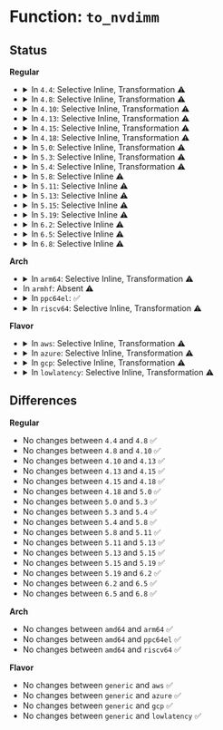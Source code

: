 # Function: <code>to_nvdimm</code>

## Status
<b>Regular</b>
<ul>
<li>
<details>
<summary>In <code>4.4</code>: Selective Inline, Transformation ⚠️</summary>

```c
struct nvdimm *to_nvdimm(struct device *dev);
```

**Collision:** Unique Global

**Inline:** Selective

**Transformation:** True

**Instances:**

```
In drivers/nvdimm/dimm_devs.c (ffffffff81598720)
Location: drivers/nvdimm/dimm_devs.c:203
Inline: True
Inline callers:
  - drivers/nvdimm/dimm_devs.c:validate_dimm
  - drivers/nvdimm/dimm_devs.c:nvdimm_release
  - drivers/nvdimm/dimm_devs.c:commands_show
  - drivers/nvdimm/dimm_devs.c:state_show
  - drivers/nvdimm/dimm_devs.c:nvdimm_init_nsarea
  - drivers/nvdimm/dimm_devs.c:nvdimm_init_config_data
  - drivers/nvdimm/dimm_devs.c:nvdimm_set_config_data
Direct callers:
  - drivers/nvdimm/bus.c:match_dimm
  - drivers/nvdimm/bus.c:nvdimm_ioctl
  - drivers/nvdimm/dimm_devs.c:validate_dimm
  - drivers/nvdimm/dimm_devs.c:nvdimm_release
  - drivers/nvdimm/dimm_devs.c:commands_show
  - drivers/nvdimm/dimm_devs.c:state_show
  - drivers/nvdimm/dimm_devs.c:nvdimm_init_nsarea
  - drivers/nvdimm/dimm_devs.c:nvdimm_init_config_data
  - drivers/nvdimm/dimm_devs.c:nvdimm_set_config_data
```
**Symbols:**

```
ffffffff81598720-ffffffff8159873c: to_nvdimm.part.3 (STB_LOCAL)
ffffffff81598740-ffffffff81598769: to_nvdimm (STB_GLOBAL)
```
</details>
</li>
<li>
<details>
<summary>In <code>4.8</code>: Selective Inline, Transformation ⚠️</summary>

```c
struct nvdimm *to_nvdimm(struct device *dev);
```

**Collision:** Unique Global

**Inline:** Selective

**Transformation:** True

**Instances:**

```
In drivers/nvdimm/dimm_devs.c (ffffffff815ee31c)
Location: drivers/nvdimm/dimm_devs.c:203
Inline: True
Inline callers:
  - drivers/nvdimm/dimm_devs.c:state_show
  - drivers/nvdimm/dimm_devs.c:nvdimm_release
  - drivers/nvdimm/dimm_devs.c:nvdimm_set_config_data
  - drivers/nvdimm/dimm_devs.c:nvdimm_init_config_data
  - drivers/nvdimm/dimm_devs.c:nvdimm_init_nsarea
  - drivers/nvdimm/dimm_devs.c:validate_dimm
Direct callers:
  - drivers/nvdimm/bus.c:nvdimm_ioctl
  - drivers/nvdimm/bus.c:match_dimm
  - drivers/nvdimm/dimm_devs.c:state_show
  - drivers/nvdimm/dimm_devs.c:nvdimm_release
  - drivers/nvdimm/dimm_devs.c:nvdimm_set_config_data
  - drivers/nvdimm/dimm_devs.c:nvdimm_init_config_data
  - drivers/nvdimm/dimm_devs.c:nvdimm_init_nsarea
  - drivers/nvdimm/dimm_devs.c:validate_dimm
```
**Symbols:**

```
ffffffff815ee1d0-ffffffff815ee1ec: to_nvdimm.part.3 (STB_LOCAL)
ffffffff815ee1f0-ffffffff815ee21b: to_nvdimm (STB_GLOBAL)
```
</details>
</li>
<li>
<details>
<summary>In <code>4.10</code>: Selective Inline, Transformation ⚠️</summary>

```c
struct nvdimm *to_nvdimm(struct device *dev);
```

**Collision:** Unique Global

**Inline:** Selective

**Transformation:** True

**Instances:**

```
In drivers/nvdimm/dimm_devs.c (ffffffff8161b35c)
Location: drivers/nvdimm/dimm_devs.c:212
Inline: True
Inline callers:
  - drivers/nvdimm/dimm_devs.c:state_show
  - drivers/nvdimm/dimm_devs.c:nvdimm_release
  - drivers/nvdimm/dimm_devs.c:nvdimm_set_aliasing
  - drivers/nvdimm/dimm_devs.c:nvdimm_set_config_data
  - drivers/nvdimm/dimm_devs.c:nvdimm_init_config_data
  - drivers/nvdimm/dimm_devs.c:nvdimm_init_nsarea
  - drivers/nvdimm/dimm_devs.c:nvdimm_check_config_data
Direct callers:
  - drivers/nvdimm/bus.c:nvdimm_ioctl
  - drivers/nvdimm/bus.c:match_dimm
  - drivers/nvdimm/dimm_devs.c:state_show
  - drivers/nvdimm/dimm_devs.c:nvdimm_release
  - drivers/nvdimm/dimm_devs.c:nvdimm_set_aliasing
  - drivers/nvdimm/dimm_devs.c:nvdimm_set_config_data
  - drivers/nvdimm/dimm_devs.c:nvdimm_init_config_data
  - drivers/nvdimm/dimm_devs.c:nvdimm_init_nsarea
  - drivers/nvdimm/dimm_devs.c:nvdimm_check_config_data
```
**Symbols:**

```
ffffffff8161b2b0-ffffffff8161b2cc: to_nvdimm.part.3 (STB_LOCAL)
ffffffff8161b2d0-ffffffff8161b2fb: to_nvdimm (STB_GLOBAL)
```
</details>
</li>
<li>
<details>
<summary>In <code>4.13</code>: Selective Inline, Transformation ⚠️</summary>

```c
struct nvdimm *to_nvdimm(struct device *dev);
```

**Collision:** Unique Global

**Inline:** Selective

**Transformation:** True

**Instances:**

```
In drivers/nvdimm/dimm_devs.c (ffffffff8162f3fc)
Location: drivers/nvdimm/dimm_devs.c:221
Inline: True
Inline callers:
  - drivers/nvdimm/dimm_devs.c:state_show
  - drivers/nvdimm/dimm_devs.c:nvdimm_release
  - drivers/nvdimm/dimm_devs.c:nvdimm_set_locked
  - drivers/nvdimm/dimm_devs.c:nvdimm_set_aliasing
  - drivers/nvdimm/dimm_devs.c:nvdimm_set_config_data
  - drivers/nvdimm/dimm_devs.c:nvdimm_init_config_data
  - drivers/nvdimm/dimm_devs.c:nvdimm_init_nsarea
  - drivers/nvdimm/dimm_devs.c:nvdimm_check_config_data
Direct callers:
  - drivers/nvdimm/bus.c:nvdimm_ioctl
  - drivers/nvdimm/bus.c:match_dimm
  - drivers/nvdimm/dimm_devs.c:state_show
  - drivers/nvdimm/dimm_devs.c:nvdimm_release
  - drivers/nvdimm/dimm_devs.c:nvdimm_set_locked
  - drivers/nvdimm/dimm_devs.c:nvdimm_set_aliasing
  - drivers/nvdimm/dimm_devs.c:nvdimm_set_config_data
  - drivers/nvdimm/dimm_devs.c:nvdimm_init_config_data
  - drivers/nvdimm/dimm_devs.c:nvdimm_init_nsarea
  - drivers/nvdimm/dimm_devs.c:nvdimm_check_config_data
```
**Symbols:**

```
ffffffff8162f360-ffffffff8162f36d: to_nvdimm.part.3 (STB_LOCAL)
ffffffff8162f370-ffffffff8162f39c: to_nvdimm (STB_GLOBAL)
```
</details>
</li>
<li>
<details>
<summary>In <code>4.15</code>: Selective Inline, Transformation ⚠️</summary>

```c
struct nvdimm *to_nvdimm(struct device *dev);
```

**Collision:** Unique Global

**Inline:** Selective

**Transformation:** True

**Instances:**

```
In drivers/nvdimm/dimm_devs.c (ffffffff81697bdc)
Location: drivers/nvdimm/dimm_devs.c:228
Inline: True
Inline callers:
  - drivers/nvdimm/dimm_devs.c:state_show
  - drivers/nvdimm/dimm_devs.c:flags_show
  - drivers/nvdimm/dimm_devs.c:nvdimm_release
  - drivers/nvdimm/dimm_devs.c:nvdimm_clear_locked
  - drivers/nvdimm/dimm_devs.c:nvdimm_set_locked
  - drivers/nvdimm/dimm_devs.c:nvdimm_set_aliasing
  - drivers/nvdimm/dimm_devs.c:nvdimm_set_config_data
  - drivers/nvdimm/dimm_devs.c:nvdimm_init_config_data
  - drivers/nvdimm/dimm_devs.c:nvdimm_init_nsarea
  - drivers/nvdimm/dimm_devs.c:nvdimm_check_config_data
Direct callers:
  - drivers/nvdimm/bus.c:nvdimm_ioctl
  - drivers/nvdimm/bus.c:match_dimm
  - drivers/nvdimm/dimm_devs.c:state_show
  - drivers/nvdimm/dimm_devs.c:flags_show
  - drivers/nvdimm/dimm_devs.c:nvdimm_release
  - drivers/nvdimm/dimm_devs.c:nvdimm_clear_locked
  - drivers/nvdimm/dimm_devs.c:nvdimm_set_locked
  - drivers/nvdimm/dimm_devs.c:nvdimm_set_aliasing
  - drivers/nvdimm/dimm_devs.c:nvdimm_set_config_data
  - drivers/nvdimm/dimm_devs.c:nvdimm_init_config_data
  - drivers/nvdimm/dimm_devs.c:nvdimm_init_nsarea
  - drivers/nvdimm/dimm_devs.c:nvdimm_check_config_data
```
**Symbols:**

```
ffffffff81697ad0-ffffffff81697add: to_nvdimm.part.3 (STB_LOCAL)
ffffffff81697ae0-ffffffff81697b0c: to_nvdimm (STB_GLOBAL)
```
</details>
</li>
<li>
<details>
<summary>In <code>4.18</code>: Selective Inline, Transformation ⚠️</summary>

```c
struct nvdimm *to_nvdimm(struct device *dev);
```

**Collision:** Unique Global

**Inline:** Selective

**Transformation:** True

**Instances:**

```
In drivers/nvdimm/dimm_devs.c (ffffffff816d3d35)
Location: drivers/nvdimm/dimm_devs.c:230
Inline: True
Inline callers:
  - drivers/nvdimm/dimm_devs.c:state_show
  - drivers/nvdimm/dimm_devs.c:flags_show
  - drivers/nvdimm/dimm_devs.c:nvdimm_release
  - drivers/nvdimm/dimm_devs.c:nvdimm_clear_locked
  - drivers/nvdimm/dimm_devs.c:nvdimm_set_locked
  - drivers/nvdimm/dimm_devs.c:nvdimm_set_aliasing
  - drivers/nvdimm/dimm_devs.c:nvdimm_set_config_data
  - drivers/nvdimm/dimm_devs.c:nvdimm_init_config_data
  - drivers/nvdimm/dimm_devs.c:nvdimm_init_nsarea
  - drivers/nvdimm/dimm_devs.c:nvdimm_check_config_data
Direct callers:
  - drivers/nvdimm/bus.c:nvdimm_ioctl
  - drivers/nvdimm/bus.c:match_dimm
  - drivers/nvdimm/dimm_devs.c:state_show
  - drivers/nvdimm/dimm_devs.c:flags_show
  - drivers/nvdimm/dimm_devs.c:nvdimm_release
  - drivers/nvdimm/dimm_devs.c:nvdimm_clear_locked
  - drivers/nvdimm/dimm_devs.c:nvdimm_set_locked
  - drivers/nvdimm/dimm_devs.c:nvdimm_set_aliasing
  - drivers/nvdimm/dimm_devs.c:nvdimm_set_config_data
  - drivers/nvdimm/dimm_devs.c:nvdimm_init_config_data
  - drivers/nvdimm/dimm_devs.c:nvdimm_init_nsarea
  - drivers/nvdimm/dimm_devs.c:nvdimm_check_config_data
```
**Symbols:**

```
ffffffff816d3c30-ffffffff816d3c3d: to_nvdimm.part.5 (STB_LOCAL)
ffffffff816d3c40-ffffffff816d3c6b: to_nvdimm (STB_GLOBAL)
```
</details>
</li>
<li>
<details>
<summary>In <code>5.0</code>: Selective Inline, Transformation ⚠️</summary>

```c
struct nvdimm *to_nvdimm(struct device *dev);
```

**Collision:** Unique Global

**Inline:** Selective

**Transformation:** True

**Instances:**

```
In drivers/nvdimm/dimm_devs.c (ffffffff816f54e5)
Location: drivers/nvdimm/dimm_devs.c:218
Inline: True
Inline callers:
  - drivers/nvdimm/dimm_devs.c:nvdimm_security_setup_events
  - drivers/nvdimm/dimm_devs.c:security_store
  - drivers/nvdimm/dimm_devs.c:state_show
  - drivers/nvdimm/dimm_devs.c:flags_show
  - drivers/nvdimm/dimm_devs.c:nvdimm_release
  - drivers/nvdimm/dimm_devs.c:nvdimm_clear_locked
  - drivers/nvdimm/dimm_devs.c:nvdimm_set_locked
  - drivers/nvdimm/dimm_devs.c:nvdimm_set_aliasing
  - drivers/nvdimm/dimm_devs.c:nvdimm_set_config_data
  - drivers/nvdimm/dimm_devs.c:nvdimm_get_config_data
  - drivers/nvdimm/dimm_devs.c:nvdimm_init_nsarea
  - drivers/nvdimm/dimm_devs.c:nvdimm_check_config_data
Direct callers:
  - drivers/nvdimm/bus.c:nvdimm_ioctl
  - drivers/nvdimm/bus.c:match_dimm
  - drivers/nvdimm/dimm_devs.c:nvdimm_security_setup_events
  - drivers/nvdimm/dimm_devs.c:security_store
  - drivers/nvdimm/dimm_devs.c:state_show
  - drivers/nvdimm/dimm_devs.c:flags_show
  - drivers/nvdimm/dimm_devs.c:nvdimm_release
  - drivers/nvdimm/dimm_devs.c:nvdimm_clear_locked
  - drivers/nvdimm/dimm_devs.c:nvdimm_set_locked
  - drivers/nvdimm/dimm_devs.c:nvdimm_set_aliasing
  - drivers/nvdimm/dimm_devs.c:nvdimm_set_config_data
  - drivers/nvdimm/dimm_devs.c:nvdimm_get_config_data
  - drivers/nvdimm/dimm_devs.c:nvdimm_init_nsarea
  - drivers/nvdimm/dimm_devs.c:nvdimm_check_config_data
  - drivers/nvdimm/security.c:nvdimm_security_unlock
```
**Symbols:**

```
ffffffff816f5370-ffffffff816f537d: to_nvdimm.part.6 (STB_LOCAL)
ffffffff816f5380-ffffffff816f53ab: to_nvdimm (STB_GLOBAL)
```
</details>
</li>
<li>
<details>
<summary>In <code>5.3</code>: Selective Inline, Transformation ⚠️</summary>

```c
struct nvdimm *to_nvdimm(struct device *dev);
```

**Collision:** Unique Global

**Inline:** Selective

**Transformation:** True

**Instances:**

```
In drivers/nvdimm/dimm_devs.c (ffffffff8172ed65)
Location: drivers/nvdimm/dimm_devs.c:215
Inline: True
Inline callers:
  - drivers/nvdimm/dimm_devs.c:nvdimm_security_setup_events
  - drivers/nvdimm/dimm_devs.c:__security_store
  - drivers/nvdimm/dimm_devs.c:state_show
  - drivers/nvdimm/dimm_devs.c:flags_show
  - drivers/nvdimm/dimm_devs.c:nvdimm_release
  - drivers/nvdimm/dimm_devs.c:nvdimm_clear_locked
  - drivers/nvdimm/dimm_devs.c:nvdimm_set_locked
  - drivers/nvdimm/dimm_devs.c:nvdimm_set_aliasing
  - drivers/nvdimm/dimm_devs.c:nvdimm_set_config_data
  - drivers/nvdimm/dimm_devs.c:nvdimm_get_config_data
  - drivers/nvdimm/dimm_devs.c:nvdimm_init_nsarea
  - drivers/nvdimm/dimm_devs.c:nvdimm_check_config_data
Direct callers:
  - drivers/nvdimm/bus.c:match_dimm
  - drivers/nvdimm/dimm_devs.c:nvdimm_security_setup_events
  - drivers/nvdimm/dimm_devs.c:__security_store
  - drivers/nvdimm/dimm_devs.c:state_show
  - drivers/nvdimm/dimm_devs.c:flags_show
  - drivers/nvdimm/dimm_devs.c:nvdimm_release
  - drivers/nvdimm/dimm_devs.c:nvdimm_clear_locked
  - drivers/nvdimm/dimm_devs.c:nvdimm_set_locked
  - drivers/nvdimm/dimm_devs.c:nvdimm_set_aliasing
  - drivers/nvdimm/dimm_devs.c:nvdimm_set_config_data
  - drivers/nvdimm/dimm_devs.c:nvdimm_get_config_data
  - drivers/nvdimm/dimm_devs.c:nvdimm_init_nsarea
  - drivers/nvdimm/dimm_devs.c:nvdimm_check_config_data
  - drivers/nvdimm/label.c:nd_label_reserve_dpa
  - drivers/nvdimm/security.c:nvdimm_security_unlock
```
**Symbols:**

```
ffffffff81730099-ffffffff817300b2: to_nvdimm.part.0 (STB_LOCAL)
ffffffff817300b2-ffffffff817300c4: to_nvdimm.cold (STB_LOCAL)
ffffffff8172ec10-ffffffff8172ec31: to_nvdimm (STB_GLOBAL)
```
</details>
</li>
<li>
<details>
<summary>In <code>5.4</code>: Selective Inline, Transformation ⚠️</summary>

```c
struct nvdimm *to_nvdimm(struct device *dev);
```

**Collision:** Unique Global

**Inline:** Selective

**Transformation:** True

**Instances:**

```
In drivers/nvdimm/dimm_devs.c (ffffffff817530a5)
Location: drivers/nvdimm/dimm_devs.c:215
Inline: True
Inline callers:
  - drivers/nvdimm/dimm_devs.c:nvdimm_security_setup_events
  - drivers/nvdimm/dimm_devs.c:frozen_show
  - drivers/nvdimm/dimm_devs.c:state_show
  - drivers/nvdimm/dimm_devs.c:flags_show
  - drivers/nvdimm/dimm_devs.c:nvdimm_release
  - drivers/nvdimm/dimm_devs.c:nvdimm_clear_locked
  - drivers/nvdimm/dimm_devs.c:nvdimm_set_locked
  - drivers/nvdimm/dimm_devs.c:nvdimm_set_aliasing
  - drivers/nvdimm/dimm_devs.c:nvdimm_set_config_data
  - drivers/nvdimm/dimm_devs.c:nvdimm_get_config_data
  - drivers/nvdimm/dimm_devs.c:nvdimm_init_nsarea
  - drivers/nvdimm/dimm_devs.c:nvdimm_check_config_data
Direct callers:
  - drivers/nvdimm/bus.c:match_dimm
  - drivers/nvdimm/dimm_devs.c:nvdimm_security_setup_events
  - drivers/nvdimm/dimm_devs.c:frozen_show
  - drivers/nvdimm/dimm_devs.c:state_show
  - drivers/nvdimm/dimm_devs.c:flags_show
  - drivers/nvdimm/dimm_devs.c:nvdimm_release
  - drivers/nvdimm/dimm_devs.c:nvdimm_clear_locked
  - drivers/nvdimm/dimm_devs.c:nvdimm_set_locked
  - drivers/nvdimm/dimm_devs.c:nvdimm_set_aliasing
  - drivers/nvdimm/dimm_devs.c:nvdimm_set_config_data
  - drivers/nvdimm/dimm_devs.c:nvdimm_get_config_data
  - drivers/nvdimm/dimm_devs.c:nvdimm_init_nsarea
  - drivers/nvdimm/dimm_devs.c:nvdimm_check_config_data
  - drivers/nvdimm/label.c:nd_label_reserve_dpa
  - drivers/nvdimm/security.c:nvdimm_security_store
  - drivers/nvdimm/security.c:nvdimm_security_unlock
```
**Symbols:**

```
ffffffff81752ed0-ffffffff81752edd: to_nvdimm.part.0 (STB_LOCAL)
ffffffff81752ee0-ffffffff81752f0b: to_nvdimm (STB_GLOBAL)
```
</details>
</li>
<li>
<details>
<summary>In <code>5.8</code>: Selective Inline ⚠️</summary>

```c
struct nvdimm *to_nvdimm(struct device *dev);
```

**Collision:** Unique Global

**Inline:** Selective

**Transformation:** False

**Instances:**

```
In drivers/nvdimm/dimm_devs.c (ffffffff81811be5)
Location: drivers/nvdimm/dimm_devs.c:205
Inline: True
Inline callers:
  - drivers/nvdimm/dimm_devs.c:nvdimm_security_setup_events
  - drivers/nvdimm/dimm_devs.c:nvdimm_security_setup_events
  - drivers/nvdimm/dimm_devs.c:frozen_show
  - drivers/nvdimm/dimm_devs.c:frozen_show
  - drivers/nvdimm/dimm_devs.c:security_show
  - drivers/nvdimm/dimm_devs.c:security_show
  - drivers/nvdimm/dimm_devs.c:state_show
  - drivers/nvdimm/dimm_devs.c:state_show
  - drivers/nvdimm/dimm_devs.c:flags_show
  - drivers/nvdimm/dimm_devs.c:flags_show
  - drivers/nvdimm/dimm_devs.c:nvdimm_release
  - drivers/nvdimm/dimm_devs.c:nvdimm_release
  - drivers/nvdimm/dimm_devs.c:nvdimm_clear_locked
  - drivers/nvdimm/dimm_devs.c:nvdimm_clear_locked
  - drivers/nvdimm/dimm_devs.c:nvdimm_set_locked
  - drivers/nvdimm/dimm_devs.c:nvdimm_set_locked
  - drivers/nvdimm/dimm_devs.c:nvdimm_set_labeling
  - drivers/nvdimm/dimm_devs.c:nvdimm_set_labeling
  - drivers/nvdimm/dimm_devs.c:nvdimm_set_config_data
  - drivers/nvdimm/dimm_devs.c:nvdimm_set_config_data
  - drivers/nvdimm/dimm_devs.c:nvdimm_get_config_data
  - drivers/nvdimm/dimm_devs.c:nvdimm_get_config_data
  - drivers/nvdimm/dimm_devs.c:nvdimm_init_nsarea
  - drivers/nvdimm/dimm_devs.c:nvdimm_init_nsarea
  - drivers/nvdimm/dimm_devs.c:validate_dimm
  - drivers/nvdimm/dimm_devs.c:validate_dimm
Direct callers:
  - drivers/nvdimm/bus.c:nd_ioctl
  - drivers/nvdimm/bus.c:match_dimm
  - drivers/nvdimm/label.c:nd_label_reserve_dpa
  - drivers/nvdimm/security.c:nvdimm_security_store
  - drivers/nvdimm/security.c:nvdimm_security_unlock
```
**Symbols:**

```
ffffffff81811880-ffffffff8181189d: to_nvdimm (STB_GLOBAL)
```
</details>
</li>
<li>
<details>
<summary>In <code>5.11</code>: Selective Inline ⚠️</summary>

```c
struct nvdimm *to_nvdimm(struct device *dev);
```

**Collision:** Unique Global

**Inline:** Selective

**Transformation:** False

**Instances:**

```
In drivers/nvdimm/dimm_devs.c (ffffffff81820dd5)
Location: drivers/nvdimm/dimm_devs.c:205
Inline: True
Inline callers:
  - drivers/nvdimm/dimm_devs.c:nvdimm_security_setup_events
  - drivers/nvdimm/dimm_devs.c:nvdimm_security_setup_events
  - drivers/nvdimm/dimm_devs.c:nvdimm_firmware_visible
  - drivers/nvdimm/dimm_devs.c:nvdimm_firmware_visible
  - drivers/nvdimm/dimm_devs.c:activate_store
  - drivers/nvdimm/dimm_devs.c:activate_store
  - drivers/nvdimm/dimm_devs.c:activate_show
  - drivers/nvdimm/dimm_devs.c:activate_show
  - drivers/nvdimm/dimm_devs.c:result_show
  - drivers/nvdimm/dimm_devs.c:result_show
  - drivers/nvdimm/dimm_devs.c:frozen_show
  - drivers/nvdimm/dimm_devs.c:frozen_show
  - drivers/nvdimm/dimm_devs.c:security_show
  - drivers/nvdimm/dimm_devs.c:security_show
  - drivers/nvdimm/dimm_devs.c:state_show
  - drivers/nvdimm/dimm_devs.c:state_show
  - drivers/nvdimm/dimm_devs.c:flags_show
  - drivers/nvdimm/dimm_devs.c:flags_show
  - drivers/nvdimm/dimm_devs.c:nvdimm_release
  - drivers/nvdimm/dimm_devs.c:nvdimm_release
  - drivers/nvdimm/dimm_devs.c:nvdimm_clear_locked
  - drivers/nvdimm/dimm_devs.c:nvdimm_clear_locked
  - drivers/nvdimm/dimm_devs.c:nvdimm_set_locked
  - drivers/nvdimm/dimm_devs.c:nvdimm_set_locked
  - drivers/nvdimm/dimm_devs.c:nvdimm_set_labeling
  - drivers/nvdimm/dimm_devs.c:nvdimm_set_labeling
  - drivers/nvdimm/dimm_devs.c:nvdimm_set_config_data
  - drivers/nvdimm/dimm_devs.c:nvdimm_set_config_data
  - drivers/nvdimm/dimm_devs.c:nvdimm_get_config_data
  - drivers/nvdimm/dimm_devs.c:nvdimm_get_config_data
  - drivers/nvdimm/dimm_devs.c:nvdimm_init_nsarea
  - drivers/nvdimm/dimm_devs.c:nvdimm_init_nsarea
  - drivers/nvdimm/dimm_devs.c:validate_dimm
  - drivers/nvdimm/dimm_devs.c:validate_dimm
Direct callers:
  - drivers/nvdimm/bus.c:nd_ioctl
  - drivers/nvdimm/bus.c:match_dimm
  - drivers/nvdimm/label.c:nd_label_reserve_dpa
  - drivers/nvdimm/security.c:nvdimm_security_store
  - drivers/nvdimm/security.c:nvdimm_security_unlock
```
**Symbols:**

```
ffffffff81820740-ffffffff8182075d: to_nvdimm (STB_GLOBAL)
```
</details>
</li>
<li>
<details>
<summary>In <code>5.13</code>: Selective Inline ⚠️</summary>

```c
struct nvdimm *to_nvdimm(struct device *dev);
```

**Collision:** Unique Global

**Inline:** Selective

**Transformation:** False

**Instances:**

```
In drivers/nvdimm/dimm_devs.c (ffffffff818040d5)
Location: drivers/nvdimm/dimm_devs.c:205
Inline: True
Inline callers:
  - drivers/nvdimm/dimm_devs.c:nvdimm_security_setup_events
  - drivers/nvdimm/dimm_devs.c:nvdimm_security_setup_events
  - drivers/nvdimm/dimm_devs.c:nvdimm_firmware_visible
  - drivers/nvdimm/dimm_devs.c:nvdimm_firmware_visible
  - drivers/nvdimm/dimm_devs.c:activate_store
  - drivers/nvdimm/dimm_devs.c:activate_store
  - drivers/nvdimm/dimm_devs.c:activate_show
  - drivers/nvdimm/dimm_devs.c:activate_show
  - drivers/nvdimm/dimm_devs.c:result_show
  - drivers/nvdimm/dimm_devs.c:result_show
  - drivers/nvdimm/dimm_devs.c:frozen_show
  - drivers/nvdimm/dimm_devs.c:frozen_show
  - drivers/nvdimm/dimm_devs.c:security_show
  - drivers/nvdimm/dimm_devs.c:security_show
  - drivers/nvdimm/dimm_devs.c:state_show
  - drivers/nvdimm/dimm_devs.c:state_show
  - drivers/nvdimm/dimm_devs.c:flags_show
  - drivers/nvdimm/dimm_devs.c:flags_show
  - drivers/nvdimm/dimm_devs.c:commands_show
  - drivers/nvdimm/dimm_devs.c:commands_show
  - drivers/nvdimm/dimm_devs.c:nvdimm_release
  - drivers/nvdimm/dimm_devs.c:nvdimm_release
  - drivers/nvdimm/dimm_devs.c:nvdimm_clear_locked
  - drivers/nvdimm/dimm_devs.c:nvdimm_clear_locked
  - drivers/nvdimm/dimm_devs.c:nvdimm_set_locked
  - drivers/nvdimm/dimm_devs.c:nvdimm_set_locked
  - drivers/nvdimm/dimm_devs.c:nvdimm_set_labeling
  - drivers/nvdimm/dimm_devs.c:nvdimm_set_labeling
  - drivers/nvdimm/dimm_devs.c:nvdimm_set_config_data
  - drivers/nvdimm/dimm_devs.c:nvdimm_set_config_data
  - drivers/nvdimm/dimm_devs.c:nvdimm_get_config_data
  - drivers/nvdimm/dimm_devs.c:nvdimm_get_config_data
  - drivers/nvdimm/dimm_devs.c:nvdimm_init_nsarea
  - drivers/nvdimm/dimm_devs.c:nvdimm_init_nsarea
  - drivers/nvdimm/dimm_devs.c:validate_dimm
  - drivers/nvdimm/dimm_devs.c:validate_dimm
Direct callers:
  - drivers/nvdimm/bus.c:nd_ioctl
  - drivers/nvdimm/bus.c:match_dimm
  - drivers/nvdimm/label.c:nd_label_reserve_dpa
  - drivers/nvdimm/security.c:nvdimm_security_store
  - drivers/nvdimm/security.c:nvdimm_security_unlock
```
**Symbols:**

```
ffffffff81803a20-ffffffff81803a3d: to_nvdimm (STB_GLOBAL)
```
</details>
</li>
<li>
<details>
<summary>In <code>5.15</code>: Selective Inline ⚠️</summary>

```c
struct nvdimm *to_nvdimm(struct device *dev);
```

**Collision:** Unique Global

**Inline:** Selective

**Transformation:** False

**Instances:**

```
In drivers/nvdimm/dimm_devs.c (ffffffff8188e7a5)
Location: drivers/nvdimm/dimm_devs.c:205
Inline: True
Inline callers:
  - drivers/nvdimm/dimm_devs.c:nvdimm_security_setup_events
  - drivers/nvdimm/dimm_devs.c:nvdimm_firmware_visible
  - drivers/nvdimm/dimm_devs.c:activate_store
  - drivers/nvdimm/dimm_devs.c:activate_show
  - drivers/nvdimm/dimm_devs.c:result_show
  - drivers/nvdimm/dimm_devs.c:frozen_show
  - drivers/nvdimm/dimm_devs.c:security_show
  - drivers/nvdimm/dimm_devs.c:state_show
  - drivers/nvdimm/dimm_devs.c:flags_show
  - drivers/nvdimm/dimm_devs.c:commands_show
  - drivers/nvdimm/dimm_devs.c:nvdimm_release
  - drivers/nvdimm/dimm_devs.c:nvdimm_clear_locked
  - drivers/nvdimm/dimm_devs.c:nvdimm_set_locked
  - drivers/nvdimm/dimm_devs.c:nvdimm_set_labeling
  - drivers/nvdimm/dimm_devs.c:nvdimm_set_config_data
  - drivers/nvdimm/dimm_devs.c:nvdimm_get_config_data
  - drivers/nvdimm/dimm_devs.c:nvdimm_init_nsarea
  - drivers/nvdimm/dimm_devs.c:validate_dimm
Direct callers:
  - drivers/nvdimm/bus.c:nd_ioctl
  - drivers/nvdimm/bus.c:match_dimm
  - drivers/nvdimm/label.c:nd_label_reserve_dpa
  - drivers/nvdimm/security.c:nvdimm_security_store
  - drivers/nvdimm/security.c:nvdimm_security_unlock
```
**Symbols:**

```
ffffffff8188dc80-ffffffff8188dc9d: to_nvdimm (STB_GLOBAL)
```
</details>
</li>
<li>
<details>
<summary>In <code>5.19</code>: Selective Inline ⚠️</summary>

```c
struct nvdimm *to_nvdimm(struct device *dev);
```

**Collision:** Unique Global

**Inline:** Selective

**Transformation:** False

**Instances:**

```
In drivers/nvdimm/dimm_devs.c (ffffffff819d7e15)
Location: drivers/nvdimm/dimm_devs.c:201
Inline: True
Inline callers:
  - drivers/nvdimm/dimm_devs.c:nvdimm_security_setup_events
  - drivers/nvdimm/dimm_devs.c:nvdimm_firmware_visible
  - drivers/nvdimm/dimm_devs.c:activate_store
  - drivers/nvdimm/dimm_devs.c:activate_show
  - drivers/nvdimm/dimm_devs.c:result_show
  - drivers/nvdimm/dimm_devs.c:frozen_show
  - drivers/nvdimm/dimm_devs.c:security_show
  - drivers/nvdimm/dimm_devs.c:state_show
  - drivers/nvdimm/dimm_devs.c:flags_show
  - drivers/nvdimm/dimm_devs.c:commands_show
  - drivers/nvdimm/dimm_devs.c:nvdimm_release
  - drivers/nvdimm/dimm_devs.c:nvdimm_clear_locked
  - drivers/nvdimm/dimm_devs.c:nvdimm_set_locked
  - drivers/nvdimm/dimm_devs.c:nvdimm_set_labeling
  - drivers/nvdimm/dimm_devs.c:nvdimm_set_config_data
  - drivers/nvdimm/dimm_devs.c:nvdimm_get_config_data
  - drivers/nvdimm/dimm_devs.c:nvdimm_init_nsarea
  - drivers/nvdimm/dimm_devs.c:validate_dimm
Direct callers:
  - drivers/nvdimm/bus.c:nd_ioctl
  - drivers/nvdimm/bus.c:match_dimm
  - drivers/nvdimm/security.c:nvdimm_security_store
  - drivers/nvdimm/security.c:nvdimm_security_unlock
```
**Symbols:**

```
ffffffff819d71f0-ffffffff819d7219: to_nvdimm (STB_GLOBAL)
```
</details>
</li>
<li>
<details>
<summary>In <code>6.2</code>: Selective Inline ⚠️</summary>

```c
struct nvdimm *to_nvdimm(struct device *dev);
```

**Collision:** Unique Global

**Inline:** Selective

**Transformation:** False

**Instances:**

```
In drivers/nvdimm/dimm_devs.c (ffffffff81b52ca5)
Location: drivers/nvdimm/dimm_devs.c:201
Inline: True
Inline callers:
  - drivers/nvdimm/dimm_devs.c:nvdimm_security_setup_events
  - drivers/nvdimm/dimm_devs.c:nvdimm_firmware_visible
  - drivers/nvdimm/dimm_devs.c:activate_store
  - drivers/nvdimm/dimm_devs.c:activate_show
  - drivers/nvdimm/dimm_devs.c:result_show
  - drivers/nvdimm/dimm_devs.c:frozen_show
  - drivers/nvdimm/dimm_devs.c:security_show
  - drivers/nvdimm/dimm_devs.c:state_show
  - drivers/nvdimm/dimm_devs.c:flags_show
  - drivers/nvdimm/dimm_devs.c:nvdimm_release
  - drivers/nvdimm/dimm_devs.c:nvdimm_clear_locked
  - drivers/nvdimm/dimm_devs.c:nvdimm_set_locked
  - drivers/nvdimm/dimm_devs.c:nvdimm_set_labeling
  - drivers/nvdimm/dimm_devs.c:nvdimm_set_config_data
  - drivers/nvdimm/dimm_devs.c:nvdimm_get_config_data
  - drivers/nvdimm/dimm_devs.c:nvdimm_init_nsarea
  - drivers/nvdimm/dimm_devs.c:validate_dimm
Direct callers:
  - drivers/nvdimm/bus.c:nd_ioctl
  - drivers/nvdimm/bus.c:match_dimm
  - drivers/nvdimm/security.c:nvdimm_security_store
  - drivers/nvdimm/security.c:nvdimm_security_unlock
```
**Symbols:**

```
ffffffff81b51f70-ffffffff81b51f99: to_nvdimm (STB_GLOBAL)
```
</details>
</li>
<li>
<details>
<summary>In <code>6.5</code>: Selective Inline ⚠️</summary>

```c
struct nvdimm *to_nvdimm(struct device *dev);
```

**Collision:** Unique Global

**Inline:** Selective

**Transformation:** False

**Instances:**

```
In drivers/nvdimm/dimm_devs.c (ffffffff81ba6155)
Location: drivers/nvdimm/dimm_devs.c:201
Inline: True
Inline callers:
  - drivers/nvdimm/dimm_devs.c:nvdimm_security_setup_events
  - drivers/nvdimm/dimm_devs.c:nvdimm_firmware_visible
  - drivers/nvdimm/dimm_devs.c:activate_store
  - drivers/nvdimm/dimm_devs.c:activate_show
  - drivers/nvdimm/dimm_devs.c:result_show
  - drivers/nvdimm/dimm_devs.c:frozen_show
  - drivers/nvdimm/dimm_devs.c:security_show
  - drivers/nvdimm/dimm_devs.c:state_show
  - drivers/nvdimm/dimm_devs.c:flags_show
  - drivers/nvdimm/dimm_devs.c:nvdimm_release
  - drivers/nvdimm/dimm_devs.c:nvdimm_clear_locked
  - drivers/nvdimm/dimm_devs.c:nvdimm_set_locked
  - drivers/nvdimm/dimm_devs.c:nvdimm_set_labeling
  - drivers/nvdimm/dimm_devs.c:nvdimm_set_config_data
  - drivers/nvdimm/dimm_devs.c:nvdimm_get_config_data
  - drivers/nvdimm/dimm_devs.c:nvdimm_init_nsarea
  - drivers/nvdimm/dimm_devs.c:validate_dimm
Direct callers:
  - drivers/nvdimm/bus.c:nd_ioctl
  - drivers/nvdimm/bus.c:match_dimm
  - drivers/nvdimm/security.c:nvdimm_security_store
  - drivers/nvdimm/security.c:nvdimm_security_unlock
```
**Symbols:**

```
ffffffff81ba5450-ffffffff81ba5479: to_nvdimm (STB_GLOBAL)
```
</details>
</li>
<li>
<details>
<summary>In <code>6.8</code>: Selective Inline ⚠️</summary>

```c
struct nvdimm *to_nvdimm(struct device *dev);
```

**Collision:** Unique Global

**Inline:** Selective

**Transformation:** False

**Instances:**

```
In drivers/nvdimm/dimm_devs.c (ffffffff81bfa3d5)
Location: drivers/nvdimm/dimm_devs.c:203
Inline: True
Inline callers:
  - drivers/nvdimm/dimm_devs.c:nvdimm_security_setup_events
  - drivers/nvdimm/dimm_devs.c:nvdimm_firmware_visible
  - drivers/nvdimm/dimm_devs.c:activate_store
  - drivers/nvdimm/dimm_devs.c:activate_show
  - drivers/nvdimm/dimm_devs.c:result_show
  - drivers/nvdimm/dimm_devs.c:frozen_show
  - drivers/nvdimm/dimm_devs.c:security_show
  - drivers/nvdimm/dimm_devs.c:state_show
  - drivers/nvdimm/dimm_devs.c:flags_show
  - drivers/nvdimm/dimm_devs.c:nvdimm_release
  - drivers/nvdimm/dimm_devs.c:nvdimm_clear_locked
  - drivers/nvdimm/dimm_devs.c:nvdimm_set_locked
  - drivers/nvdimm/dimm_devs.c:nvdimm_set_labeling
  - drivers/nvdimm/dimm_devs.c:nvdimm_set_config_data
  - drivers/nvdimm/dimm_devs.c:nvdimm_get_config_data
  - drivers/nvdimm/dimm_devs.c:nvdimm_init_nsarea
  - drivers/nvdimm/dimm_devs.c:validate_dimm
Direct callers:
  - drivers/nvdimm/bus.c:nd_ioctl
  - drivers/nvdimm/bus.c:match_dimm
  - drivers/nvdimm/security.c:nvdimm_security_store
  - drivers/nvdimm/security.c:nvdimm_security_unlock
```
**Symbols:**

```
ffffffff81bf96d0-ffffffff81bf96f9: to_nvdimm (STB_GLOBAL)
```
</details>
</li>
</ul>
<b>Arch</b>
<ul>
<li>
<details>
<summary>In <code>arm64</code>: Selective Inline, Transformation ⚠️</summary>

```c
struct nvdimm *to_nvdimm(struct device *dev);
```

**Collision:** Unique Global

**Inline:** Selective

**Transformation:** True

**Instances:**

```
In drivers/nvdimm/dimm_devs.c (ffff800010953934)
Location: drivers/nvdimm/dimm_devs.c:215
Inline: True
Inline callers:
  - drivers/nvdimm/dimm_devs.c:nvdimm_security_setup_events
  - drivers/nvdimm/dimm_devs.c:frozen_show
  - drivers/nvdimm/dimm_devs.c:state_show
  - drivers/nvdimm/dimm_devs.c:flags_show
  - drivers/nvdimm/dimm_devs.c:nvdimm_release
  - drivers/nvdimm/dimm_devs.c:nvdimm_clear_locked
  - drivers/nvdimm/dimm_devs.c:nvdimm_set_locked
  - drivers/nvdimm/dimm_devs.c:nvdimm_set_aliasing
  - drivers/nvdimm/dimm_devs.c:nvdimm_set_config_data
  - drivers/nvdimm/dimm_devs.c:nvdimm_get_config_data
  - drivers/nvdimm/dimm_devs.c:nvdimm_init_nsarea
  - drivers/nvdimm/dimm_devs.c:nvdimm_check_config_data
Direct callers:
  - drivers/nvdimm/bus.c:match_dimm
  - drivers/nvdimm/dimm_devs.c:nvdimm_security_setup_events
  - drivers/nvdimm/dimm_devs.c:frozen_show
  - drivers/nvdimm/dimm_devs.c:state_show
  - drivers/nvdimm/dimm_devs.c:flags_show
  - drivers/nvdimm/dimm_devs.c:nvdimm_release
  - drivers/nvdimm/dimm_devs.c:nvdimm_clear_locked
  - drivers/nvdimm/dimm_devs.c:nvdimm_set_locked
  - drivers/nvdimm/dimm_devs.c:nvdimm_set_aliasing
  - drivers/nvdimm/dimm_devs.c:nvdimm_set_config_data
  - drivers/nvdimm/dimm_devs.c:nvdimm_get_config_data
  - drivers/nvdimm/dimm_devs.c:nvdimm_init_nsarea
  - drivers/nvdimm/dimm_devs.c:nvdimm_check_config_data
  - drivers/nvdimm/label.c:nd_label_reserve_dpa
  - drivers/nvdimm/security.c:nvdimm_security_store
  - drivers/nvdimm/security.c:nvdimm_security_unlock
```
**Symbols:**

```
ffff8000109536d0-ffff8000109536ec: to_nvdimm.part.0 (STB_LOCAL)
ffff8000109536f0-ffff800010953744: to_nvdimm (STB_GLOBAL)
```
</details>
</li>
<li>
In <code>armhf</code>: Absent ⚠️
</li>
<li>
<details>
<summary>In <code>ppc64el</code>: ✅</summary>

```c
struct nvdimm *to_nvdimm(struct device *dev);
```

**Collision:** Unique Global

**Inline:** No

**Transformation:** False

**Instances:**

```
In drivers/nvdimm/dimm_devs.c (c000000000a002d0)
Location: drivers/nvdimm/dimm_devs.c:215
Inline: False
Direct callers:
  - drivers/nvdimm/bus.c:nd_ioctl
  - drivers/nvdimm/bus.c:match_dimm
  - drivers/nvdimm/dimm_devs.c:nvdimm_security_setup_events
  - drivers/nvdimm/dimm_devs.c:nvdimm_visible
  - drivers/nvdimm/dimm_devs.c:frozen_show
  - drivers/nvdimm/dimm_devs.c:state_show
  - drivers/nvdimm/dimm_devs.c:flags_show
  - drivers/nvdimm/dimm_devs.c:commands_show
  - drivers/nvdimm/dimm_devs.c:nvdimm_release
  - drivers/nvdimm/dimm_devs.c:nvdimm_clear_locked
  - drivers/nvdimm/dimm_devs.c:nvdimm_set_locked
  - drivers/nvdimm/dimm_devs.c:nvdimm_set_aliasing
  - drivers/nvdimm/dimm_devs.c:nvdimm_set_config_data
  - drivers/nvdimm/dimm_devs.c:nvdimm_get_config_data
  - drivers/nvdimm/dimm_devs.c:nvdimm_init_nsarea
  - drivers/nvdimm/dimm_devs.c:nvdimm_check_config_data
  - drivers/nvdimm/label.c:nd_label_reserve_dpa
  - drivers/nvdimm/security.c:nvdimm_security_store
  - drivers/nvdimm/security.c:nvdimm_security_unlock
```
**Symbols:**

```
c000000000a002d0-c000000000a00304: to_nvdimm (STB_GLOBAL)
```
</details>
</li>
<li>
<details>
<summary>In <code>riscv64</code>: Selective Inline, Transformation ⚠️</summary>

```c
struct nvdimm *to_nvdimm(struct device *dev);
```

**Collision:** Unique Global

**Inline:** Selective

**Transformation:** True

**Instances:**

```
In drivers/nvdimm/dimm_devs.c (ffffffe0005c31d2)
Location: drivers/nvdimm/dimm_devs.c:215
Inline: True
Inline callers:
  - drivers/nvdimm/dimm_devs.c:nvdimm_security_setup_events
  - drivers/nvdimm/dimm_devs.c:frozen_show
  - drivers/nvdimm/dimm_devs.c:state_show
  - drivers/nvdimm/dimm_devs.c:flags_show
  - drivers/nvdimm/dimm_devs.c:nvdimm_release
  - drivers/nvdimm/dimm_devs.c:nvdimm_clear_locked
  - drivers/nvdimm/dimm_devs.c:nvdimm_set_locked
  - drivers/nvdimm/dimm_devs.c:nvdimm_set_aliasing
  - drivers/nvdimm/dimm_devs.c:nvdimm_set_config_data
  - drivers/nvdimm/dimm_devs.c:nvdimm_get_config_data
  - drivers/nvdimm/dimm_devs.c:nvdimm_init_nsarea
  - drivers/nvdimm/dimm_devs.c:nvdimm_check_config_data
Direct callers:
  - drivers/nvdimm/bus.c:nd_ioctl
  - drivers/nvdimm/bus.c:match_dimm
  - drivers/nvdimm/dimm_devs.c:nvdimm_security_setup_events
  - drivers/nvdimm/dimm_devs.c:frozen_show
  - drivers/nvdimm/dimm_devs.c:state_show
  - drivers/nvdimm/dimm_devs.c:flags_show
  - drivers/nvdimm/dimm_devs.c:nvdimm_release
  - drivers/nvdimm/dimm_devs.c:nvdimm_clear_locked
  - drivers/nvdimm/dimm_devs.c:nvdimm_set_locked
  - drivers/nvdimm/dimm_devs.c:nvdimm_set_aliasing
  - drivers/nvdimm/dimm_devs.c:nvdimm_set_config_data
  - drivers/nvdimm/dimm_devs.c:nvdimm_get_config_data
  - drivers/nvdimm/dimm_devs.c:nvdimm_init_nsarea
  - drivers/nvdimm/dimm_devs.c:nvdimm_check_config_data
  - drivers/nvdimm/label.c:nd_label_reserve_dpa
  - drivers/nvdimm/security.c:nvdimm_security_store
  - drivers/nvdimm/security.c:nvdimm_security_unlock
```
**Symbols:**

```
ffffffe0005c2f98-ffffffe0005c2fb4: to_nvdimm.part.0 (STB_LOCAL)
ffffffe0005c2fb4-ffffffe0005c3000: to_nvdimm (STB_GLOBAL)
```
</details>
</li>
</ul>
<b>Flavor</b>
<ul>
<li>
<details>
<summary>In <code>aws</code>: Selective Inline, Transformation ⚠️</summary>

```c
struct nvdimm *to_nvdimm(struct device *dev);
```

**Collision:** Unique Global

**Inline:** Selective

**Transformation:** True

**Instances:**

```
In drivers/nvdimm/dimm_devs.c (ffffffff81707795)
Location: drivers/nvdimm/dimm_devs.c:215
Inline: True
Inline callers:
  - drivers/nvdimm/dimm_devs.c:nvdimm_security_setup_events
  - drivers/nvdimm/dimm_devs.c:frozen_show
  - drivers/nvdimm/dimm_devs.c:state_show
  - drivers/nvdimm/dimm_devs.c:flags_show
  - drivers/nvdimm/dimm_devs.c:nvdimm_release
  - drivers/nvdimm/dimm_devs.c:nvdimm_clear_locked
  - drivers/nvdimm/dimm_devs.c:nvdimm_set_locked
  - drivers/nvdimm/dimm_devs.c:nvdimm_set_aliasing
  - drivers/nvdimm/dimm_devs.c:nvdimm_set_config_data
  - drivers/nvdimm/dimm_devs.c:nvdimm_get_config_data
  - drivers/nvdimm/dimm_devs.c:nvdimm_init_nsarea
  - drivers/nvdimm/dimm_devs.c:nvdimm_check_config_data
Direct callers:
  - drivers/nvdimm/bus.c:match_dimm
  - drivers/nvdimm/dimm_devs.c:nvdimm_security_setup_events
  - drivers/nvdimm/dimm_devs.c:frozen_show
  - drivers/nvdimm/dimm_devs.c:state_show
  - drivers/nvdimm/dimm_devs.c:flags_show
  - drivers/nvdimm/dimm_devs.c:nvdimm_release
  - drivers/nvdimm/dimm_devs.c:nvdimm_clear_locked
  - drivers/nvdimm/dimm_devs.c:nvdimm_set_locked
  - drivers/nvdimm/dimm_devs.c:nvdimm_set_aliasing
  - drivers/nvdimm/dimm_devs.c:nvdimm_set_config_data
  - drivers/nvdimm/dimm_devs.c:nvdimm_get_config_data
  - drivers/nvdimm/dimm_devs.c:nvdimm_init_nsarea
  - drivers/nvdimm/dimm_devs.c:nvdimm_check_config_data
  - drivers/nvdimm/label.c:nd_label_reserve_dpa
  - drivers/nvdimm/security.c:nvdimm_security_store
  - drivers/nvdimm/security.c:nvdimm_security_unlock
```
**Symbols:**

```
ffffffff817075c0-ffffffff817075cd: to_nvdimm.part.0 (STB_LOCAL)
ffffffff817075d0-ffffffff817075fb: to_nvdimm (STB_GLOBAL)
```
</details>
</li>
<li>
<details>
<summary>In <code>azure</code>: Selective Inline, Transformation ⚠️</summary>

```c
struct nvdimm *to_nvdimm(struct device *dev);
```

**Collision:** Unique Global

**Inline:** Selective

**Transformation:** True

**Instances:**

```
In drivers/nvdimm/dimm_devs.c (ffffffff816db215)
Location: drivers/nvdimm/dimm_devs.c:215
Inline: True
Inline callers:
  - drivers/nvdimm/dimm_devs.c:nvdimm_security_setup_events
  - drivers/nvdimm/dimm_devs.c:frozen_show
  - drivers/nvdimm/dimm_devs.c:state_show
  - drivers/nvdimm/dimm_devs.c:flags_show
  - drivers/nvdimm/dimm_devs.c:nvdimm_release
  - drivers/nvdimm/dimm_devs.c:nvdimm_clear_locked
  - drivers/nvdimm/dimm_devs.c:nvdimm_set_locked
  - drivers/nvdimm/dimm_devs.c:nvdimm_set_aliasing
  - drivers/nvdimm/dimm_devs.c:nvdimm_set_config_data
  - drivers/nvdimm/dimm_devs.c:nvdimm_get_config_data
  - drivers/nvdimm/dimm_devs.c:nvdimm_init_nsarea
  - drivers/nvdimm/dimm_devs.c:nvdimm_check_config_data
Direct callers:
  - drivers/acpi/nfit/core.c:acpi_nfit_dimm_attr_visible
  - drivers/acpi/nfit/core.c:acpi_nfit_dimm_attr_visible
  - drivers/acpi/nfit/core.c:dirty_shutdown_show
  - drivers/acpi/nfit/core.c:id_show
  - drivers/acpi/nfit/core.c:flags_show
  - drivers/acpi/nfit/core.c:dsm_mask_show
  - drivers/acpi/nfit/core.c:family_show
  - drivers/acpi/nfit/core.c:serial_show
  - drivers/acpi/nfit/core.c:formats_show
  - drivers/acpi/nfit/core.c:format1_show
  - drivers/acpi/nfit/core.c:format1_show
  - drivers/acpi/nfit/core.c:format_show
  - drivers/acpi/nfit/core.c:subsystem_device_show
  - drivers/acpi/nfit/core.c:subsystem_rev_id_show
  - drivers/acpi/nfit/core.c:subsystem_vendor_show
  - drivers/acpi/nfit/core.c:device_show
  - drivers/acpi/nfit/core.c:rev_id_show
  - drivers/acpi/nfit/core.c:vendor_show
  - drivers/acpi/nfit/core.c:to_nfit_memdev
  - drivers/nvdimm/bus.c:match_dimm
  - drivers/nvdimm/dimm_devs.c:nvdimm_security_setup_events
  - drivers/nvdimm/dimm_devs.c:frozen_show
  - drivers/nvdimm/dimm_devs.c:state_show
  - drivers/nvdimm/dimm_devs.c:flags_show
  - drivers/nvdimm/dimm_devs.c:nvdimm_release
  - drivers/nvdimm/dimm_devs.c:nvdimm_clear_locked
  - drivers/nvdimm/dimm_devs.c:nvdimm_set_locked
  - drivers/nvdimm/dimm_devs.c:nvdimm_set_aliasing
  - drivers/nvdimm/dimm_devs.c:nvdimm_set_config_data
  - drivers/nvdimm/dimm_devs.c:nvdimm_get_config_data
  - drivers/nvdimm/dimm_devs.c:nvdimm_init_nsarea
  - drivers/nvdimm/dimm_devs.c:nvdimm_check_config_data
  - drivers/nvdimm/label.c:nd_label_reserve_dpa
  - drivers/nvdimm/security.c:nvdimm_security_store
  - drivers/nvdimm/security.c:nvdimm_security_unlock
```
**Symbols:**

```
ffffffff816db040-ffffffff816db04d: to_nvdimm.part.0 (STB_LOCAL)
ffffffff816db050-ffffffff816db07b: to_nvdimm (STB_GLOBAL)
```
</details>
</li>
<li>
<details>
<summary>In <code>gcp</code>: Selective Inline, Transformation ⚠️</summary>

```c
struct nvdimm *to_nvdimm(struct device *dev);
```

**Collision:** Unique Global

**Inline:** Selective

**Transformation:** True

**Instances:**

```
In drivers/nvdimm/dimm_devs.c (ffffffff81746565)
Location: drivers/nvdimm/dimm_devs.c:215
Inline: True
Inline callers:
  - drivers/nvdimm/dimm_devs.c:nvdimm_security_setup_events
  - drivers/nvdimm/dimm_devs.c:frozen_show
  - drivers/nvdimm/dimm_devs.c:state_show
  - drivers/nvdimm/dimm_devs.c:flags_show
  - drivers/nvdimm/dimm_devs.c:nvdimm_release
  - drivers/nvdimm/dimm_devs.c:nvdimm_clear_locked
  - drivers/nvdimm/dimm_devs.c:nvdimm_set_locked
  - drivers/nvdimm/dimm_devs.c:nvdimm_set_aliasing
  - drivers/nvdimm/dimm_devs.c:nvdimm_set_config_data
  - drivers/nvdimm/dimm_devs.c:nvdimm_get_config_data
  - drivers/nvdimm/dimm_devs.c:nvdimm_init_nsarea
  - drivers/nvdimm/dimm_devs.c:nvdimm_check_config_data
Direct callers:
  - drivers/nvdimm/bus.c:match_dimm
  - drivers/nvdimm/dimm_devs.c:nvdimm_security_setup_events
  - drivers/nvdimm/dimm_devs.c:frozen_show
  - drivers/nvdimm/dimm_devs.c:state_show
  - drivers/nvdimm/dimm_devs.c:flags_show
  - drivers/nvdimm/dimm_devs.c:nvdimm_release
  - drivers/nvdimm/dimm_devs.c:nvdimm_clear_locked
  - drivers/nvdimm/dimm_devs.c:nvdimm_set_locked
  - drivers/nvdimm/dimm_devs.c:nvdimm_set_aliasing
  - drivers/nvdimm/dimm_devs.c:nvdimm_set_config_data
  - drivers/nvdimm/dimm_devs.c:nvdimm_get_config_data
  - drivers/nvdimm/dimm_devs.c:nvdimm_init_nsarea
  - drivers/nvdimm/dimm_devs.c:nvdimm_check_config_data
  - drivers/nvdimm/label.c:nd_label_reserve_dpa
  - drivers/nvdimm/security.c:nvdimm_security_store
  - drivers/nvdimm/security.c:nvdimm_security_unlock
```
**Symbols:**

```
ffffffff81746390-ffffffff8174639d: to_nvdimm.part.0 (STB_LOCAL)
ffffffff817463a0-ffffffff817463cb: to_nvdimm (STB_GLOBAL)
```
</details>
</li>
<li>
<details>
<summary>In <code>lowlatency</code>: Selective Inline, Transformation ⚠️</summary>

```c
struct nvdimm *to_nvdimm(struct device *dev);
```

**Collision:** Unique Global

**Inline:** Selective

**Transformation:** True

**Instances:**

```
In drivers/nvdimm/dimm_devs.c (ffffffff817619a5)
Location: drivers/nvdimm/dimm_devs.c:215
Inline: True
Inline callers:
  - drivers/nvdimm/dimm_devs.c:nvdimm_security_setup_events
  - drivers/nvdimm/dimm_devs.c:frozen_show
  - drivers/nvdimm/dimm_devs.c:state_show
  - drivers/nvdimm/dimm_devs.c:flags_show
  - drivers/nvdimm/dimm_devs.c:nvdimm_release
  - drivers/nvdimm/dimm_devs.c:nvdimm_clear_locked
  - drivers/nvdimm/dimm_devs.c:nvdimm_set_locked
  - drivers/nvdimm/dimm_devs.c:nvdimm_set_aliasing
  - drivers/nvdimm/dimm_devs.c:nvdimm_set_config_data
  - drivers/nvdimm/dimm_devs.c:nvdimm_get_config_data
  - drivers/nvdimm/dimm_devs.c:nvdimm_init_nsarea
  - drivers/nvdimm/dimm_devs.c:nvdimm_check_config_data
Direct callers:
  - drivers/nvdimm/bus.c:match_dimm
  - drivers/nvdimm/dimm_devs.c:nvdimm_security_setup_events
  - drivers/nvdimm/dimm_devs.c:frozen_show
  - drivers/nvdimm/dimm_devs.c:state_show
  - drivers/nvdimm/dimm_devs.c:flags_show
  - drivers/nvdimm/dimm_devs.c:nvdimm_release
  - drivers/nvdimm/dimm_devs.c:nvdimm_clear_locked
  - drivers/nvdimm/dimm_devs.c:nvdimm_set_locked
  - drivers/nvdimm/dimm_devs.c:nvdimm_set_aliasing
  - drivers/nvdimm/dimm_devs.c:nvdimm_set_config_data
  - drivers/nvdimm/dimm_devs.c:nvdimm_get_config_data
  - drivers/nvdimm/dimm_devs.c:nvdimm_init_nsarea
  - drivers/nvdimm/dimm_devs.c:nvdimm_check_config_data
  - drivers/nvdimm/label.c:nd_label_reserve_dpa
  - drivers/nvdimm/security.c:nvdimm_security_store
  - drivers/nvdimm/security.c:nvdimm_security_unlock
```
**Symbols:**

```
ffffffff817617d0-ffffffff817617dd: to_nvdimm.part.0 (STB_LOCAL)
ffffffff817617e0-ffffffff8176180b: to_nvdimm (STB_GLOBAL)
```
</details>
</li>
</ul>

## Differences
<b>Regular</b>
<ul>
<li>
No changes between <code>4.4</code> and <code>4.8</code> ✅
</li>
<li>
No changes between <code>4.8</code> and <code>4.10</code> ✅
</li>
<li>
No changes between <code>4.10</code> and <code>4.13</code> ✅
</li>
<li>
No changes between <code>4.13</code> and <code>4.15</code> ✅
</li>
<li>
No changes between <code>4.15</code> and <code>4.18</code> ✅
</li>
<li>
No changes between <code>4.18</code> and <code>5.0</code> ✅
</li>
<li>
No changes between <code>5.0</code> and <code>5.3</code> ✅
</li>
<li>
No changes between <code>5.3</code> and <code>5.4</code> ✅
</li>
<li>
No changes between <code>5.4</code> and <code>5.8</code> ✅
</li>
<li>
No changes between <code>5.8</code> and <code>5.11</code> ✅
</li>
<li>
No changes between <code>5.11</code> and <code>5.13</code> ✅
</li>
<li>
No changes between <code>5.13</code> and <code>5.15</code> ✅
</li>
<li>
No changes between <code>5.15</code> and <code>5.19</code> ✅
</li>
<li>
No changes between <code>5.19</code> and <code>6.2</code> ✅
</li>
<li>
No changes between <code>6.2</code> and <code>6.5</code> ✅
</li>
<li>
No changes between <code>6.5</code> and <code>6.8</code> ✅
</li>
</ul>
<b>Arch</b>
<ul>
<li>
No changes between <code>amd64</code> and <code>arm64</code> ✅
</li>
<li>
No changes between <code>amd64</code> and <code>ppc64el</code> ✅
</li>
<li>
No changes between <code>amd64</code> and <code>riscv64</code> ✅
</li>
</ul>
<b>Flavor</b>
<ul>
<li>
No changes between <code>generic</code> and <code>aws</code> ✅
</li>
<li>
No changes between <code>generic</code> and <code>azure</code> ✅
</li>
<li>
No changes between <code>generic</code> and <code>gcp</code> ✅
</li>
<li>
No changes between <code>generic</code> and <code>lowlatency</code> ✅
</li>
</ul>
